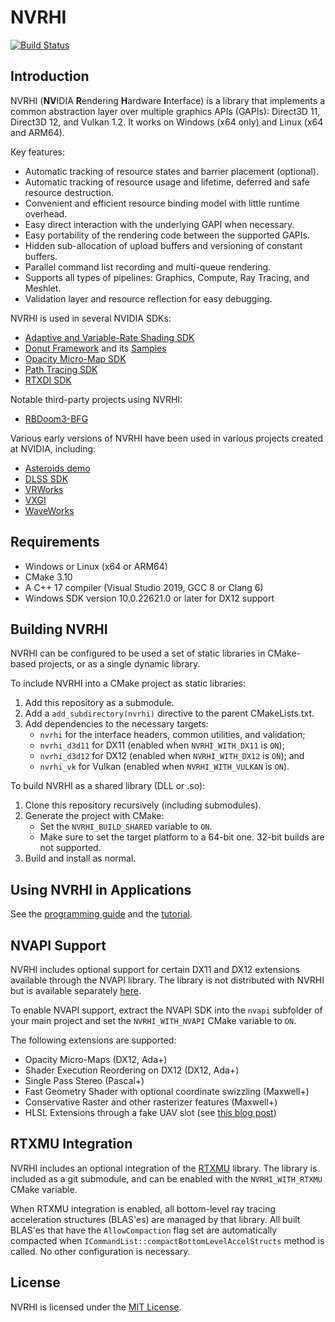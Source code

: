 # NVRHI

[![Build Status](https://github.com/NVIDIA-RTX/NVRHI/actions/workflows/build.yml/badge.svg)](https://github.com/NVIDIA-RTX/NVRHI/actions/workflows/build.yml)

## Introduction

NVRHI (**NV**IDIA **R**endering **H**ardware **I**nterface) is a library that implements a common abstraction layer over multiple graphics APIs (GAPIs): Direct3D 11, Direct3D 12, and Vulkan 1.2. It works on Windows (x64 only) and Linux (x64 and ARM64).

Key features:

- Automatic tracking of resource states and barrier placement (optional).
- Automatic tracking of resource usage and lifetime, deferred and safe resource destruction.
- Convenient and efficient resource binding model with little runtime overhead.
- Easy direct interaction with the underlying GAPI when necessary.
- Easy portability of the rendering code between the supported GAPIs.
- Hidden sub-allocation of upload buffers and versioning of constant buffers.
- Parallel command list recording and multi-queue rendering.
- Supports all types of pipelines: Graphics, Compute, Ray Tracing, and Meshlet.
- Validation layer and resource reflection for easy debugging.

NVRHI is used in several NVIDIA SDKs:

- [Adaptive and Variable-Rate Shading SDK](https://github.com/NVIDIAGameWorks/nas-sample)
- [Donut Framework](https://github.com/NVIDIA-RTX/Donut) and its [Samples](https://github.com/NVIDIA-RTX/Donut-Samples)
- [Opacity Micro-Map SDK](https://github.com/NVIDIAGameWorks/Opacity-MicroMap-SDK)
- [Path Tracing SDK](https://github.com/NVIDIAGameWorks/Path-Tracing-SDK)
- [RTXDI SDK](https://github.com/NVIDIAGameWorks/RTXDI)

Notable third-party projects using NVRHI:

- [RBDoom3-BFG](https://github.com/RobertBeckebans/RBDOOM-3-BFG)

Various early versions of NVRHI have been used in various projects created at NVIDIA, including:

- [Asteroids demo](https://developer.nvidia.com/blog/using-turing-mesh-shaders-nvidia-asteroids-demo)
- [DLSS SDK](https://developer.nvidia.com/dlss)
- [VRWorks](https://developer.nvidia.com/vrworks)
- [VXGI](https://developer.nvidia.com/vxgi)
- [WaveWorks](https://developer.nvidia.com/waveworks)

## Requirements

* Windows or Linux (x64 or ARM64)
* CMake 3.10
* A C++ 17 compiler (Visual Studio 2019, GCC 8 or Clang 6)
* Windows SDK version 10.0.22621.0 or later for DX12 support

## Building NVRHI

NVRHI can be configured to be used a set of static libraries in CMake-based projects, or as a single dynamic library.

To include NVRHI into a CMake project as static libraries:

1. Add this repository as a submodule.
2. Add a `add_subdirectory(nvrhi)` directive to the parent CMakeLists.txt.
3. Add dependencies to the necessary targets: 
	* `nvrhi` for the interface headers, common utilities, and validation;
	* `nvrhi_d3d11` for DX11 (enabled when `NVRHI_WITH_DX11` is `ON`);
	* `nvrhi_d3d12` for DX12 (enabled when `NVRHI_WITH_DX12` is `ON`); and
	* `nvrhi_vk` for Vulkan (enabled when `NVRHI_WITH_VULKAN` is `ON`).

To build NVRHI as a shared library (DLL or .so):

1. Clone this repository recursively (including submodules).
2. Generate the project with CMake:
	* Set the `NVRHI_BUILD_SHARED` variable to `ON`.
	* Make sure to set the target platform to a 64-bit one. 32-bit builds are not supported.
3. Build and install as normal.

## Using NVRHI in Applications

See the [programming guide](doc/ProgrammingGuide.md) and the [tutorial](doc/Tutorial.md).

## NVAPI Support

NVRHI includes optional support for certain DX11 and DX12 extensions available through the NVAPI library. The library is not distributed with NVRHI but is available separately [here](https://developer.nvidia.com/nvapi).

To enable NVAPI support, extract the NVAPI SDK into the `nvapi` subfolder of your main project and set the `NVRHI_WITH_NVAPI` CMake variable to `ON`.

The following extensions are supported:

- Opacity Micro-Maps (DX12, Ada+)
- Shader Execution Reordering on DX12 (DX12, Ada+)
- Single Pass Stereo (Pascal+)
- Fast Geometry Shader with optional coordinate swizzling (Maxwell+)
- Conservative Raster and other rasterizer features (Maxwell+)
- HLSL Extensions through a fake UAV slot (see [this blog post](https://developer.nvidia.com/unlocking-gpu-intrinsics-hlsl))

## RTXMU Integration

NVRHI includes an optional integration of the [RTXMU](https://github.com/NVIDIA-RTX/RTXMU) library. The library is included as a git submodule, and can be enabled with the `NVRHI_WITH_RTXMU` CMake variable.

When RTXMU integration is enabled, all bottom-level ray tracing acceleration structures (BLAS'es) are managed by that library. All built BLAS'es that have the `AllowCompaction` flag set are automatically compacted when `ICommandList::compactBottomLevelAccelStructs` method is called. No other configuration is necessary.

## License

NVRHI is licensed under the [MIT License](LICENSE.txt).